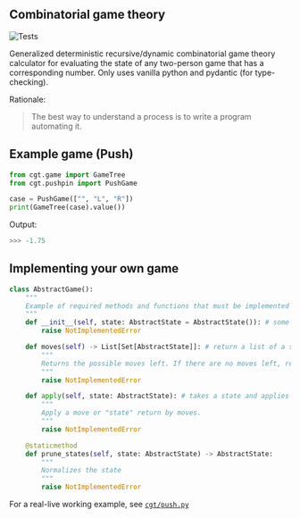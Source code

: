 ## Combinatorial game theory
![Tests](https://github.com/InnovativeInventor/cgt/workflows/Tests/badge.svg)

Generalized deterministic recursive/dynamic combinatorial game theory calculator for evaluating the state of any two-person game that has a corresponding number.
Only uses vanilla python and pydantic (for type-checking).

Rationale:
> The best way to understand a process is to write a program automating it.

## Example game (Push)
```python
from cgt.game import GameTree
from cgt.pushpin import PushGame

case = PushGame(["", "L", "R"])
print(GameTree(case).value())
```

Output:
``` python
>>> -1.75
```

## Implementing your own game
```python
class AbstractGame():
    """
    Example of required methods and functions that must be implemented
    """
    def __init__(self, state: AbstractState = AbstractState()): # some state to pass to the game
        raise NotImplementedError

    def moves(self) -> List[Set[AbstractState]]: # return a list of a set of moves for each player
        """
        Returns the possible moves left. If there are no moves left, return empty lists.
        """
        raise NotImplementedError

    def apply(self, state: AbstractState): # takes a state and applies it to the game
        """
        Apply a move or "state" return by moves.
        """
        raise NotImplementedError

    @staticmethod
    def prune_states(self, state: AbstractState) -> AbstractState:
        """
        Normalizes the state
        """
        raise NotImplementedError
```

For a real-live working example, see [`cgt/push.py`](/cgt/push.py)
